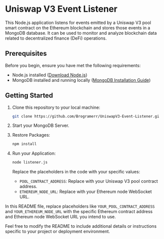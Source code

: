 # Uniswap V3 Event Listener

This Node.js application listens for events emitted by a Uniswap V3 pool smart contract on the Ethereum blockchain and stores those events in a MongoDB database. It can be used to monitor and analyze blockchain data related to decentralized finance (DeFi) operations.

## Prerequisites

Before you begin, ensure you have met the following requirements:

-   Node.js installed ([Download Node.js](https://nodejs.org/))
-   MongoDB installed and running locally ([MongoDB Installation Guide](https://docs.mongodb.com/manual/installation/))

## Getting Started

1. Clone this repository to your local machine:

    ```bash
    git clone https://github.com/Brogramerr/UniswapV3-Event-Listener.git
    ```

2. Start your MongoDB Server.

3. Restore Packages:

    ```bash
    npm install
    ```

4. Run your Application:

    ```bash
    node listener.js
    ```

    Replace the placeholders in the code with your specific values:

    - `POOL_CONTRACT_ADDRESS`: Replace with your Uniswap V3 pool contract address.
    - `ETHEREUM_NODE_URL`: Replace with your Ethereum node WebSocket URL.

In this README file, replace placeholders like `YOUR_POOL_CONTRACT_ADDRESS` and `YOUR_ETHEREUM_NODE_URL` with the specific Ethereum contract address and Ethereum node WebSocket URL you intend to use.

Feel free to modify the README to include additional details or instructions specific to your project or deployment environment.
